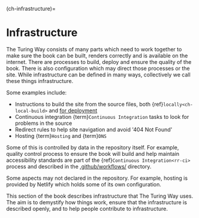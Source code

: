 (ch-infrastructure)=
# Infrastructure

The Turing Way consists of many parts which need to work together to make sure the book can be built, renders correctly and is available on the internet.
There are processes to build, deploy and ensure the quality of the book.
There is also configuration which may direct those processes or the site.
While infrastructure can be defined in many ways, collectively we call these things infrastructure.

Some examples include:

- Instructions to build the site from the source files, both {ref}`locally<ch-local-build>` and [for deployment](https://github.com/the-turing-way/the-turing-way/blob/main/netlify.toml)
- Continuous integration {term}`Continuous Integration` tasks to look for problems in the source
- Redirect rules to help site navigation and avoid '404 Not Found'
- Hosting {term}`Hosting` and {term}`DNS`

Some of this is controlled by data in the repository itself.
For example, quality control process to ensure the book will build and help maintain accessibility standards are part of the {ref}`Continuous Integration<rr-ci>` process and described in the [.github/workflows/](https://github.com/the-turing-way/the-turing-way/tree/main/.github/workflows) directory.

Some aspects may not declared in the repository.
For example, hosting is provided by Netlify which holds some of its own configuration.

This section of the book describes infrastructure that The Turing Way uses.
The aim is to demystify how things work, ensure that the infrastructure is described openly, and to help people contribute to infrastructure.
